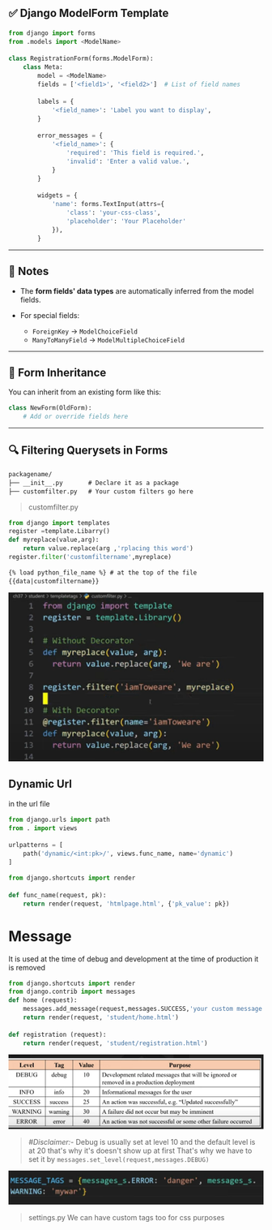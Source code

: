 ## ✅ Django ModelForm Template

```python
from django import forms
from .models import <ModelName>

class RegistrationForm(forms.ModelForm):
    class Meta:
        model = <ModelName>
        fields = ['<field1>', '<field2>']  # List of field names

        labels = {
            '<field_name>': 'Label you want to display',
        }

        error_messages = {
            '<field_name>': {
                'required': 'This field is required.',
                'invalid': 'Enter a valid value.',
            }
        }

        widgets = {
            'name': forms.TextInput(attrs={
                'class': 'your-css-class',
                'placeholder': 'Your Placeholder'
            }),
        }
```

---

## 📌 Notes

* The **form fields' data types** are automatically inferred from the model fields.
* For special fields:

  * `ForeignKey` → `ModelChoiceField`
  * `ManyToManyField` → `ModelMultipleChoiceField`

---

## 🧬 Form Inheritance

You can inherit from an existing form like this:

```python
class NewForm(OldForm):
    # Add or override fields here
```

---

## 🔍 Filtering Querysets in Forms


```markdown
packagename/
├── __init__.py       # Declare it as a package
├── customfilter.py   # Your custom filters go here
```
> customfilter.py
```python
from django import templates
register =template.Libarry()
def myreplace(value,arg):
    return value.replace(arg ,'rplacing this word')
register.filter('customfiltername',myreplace)
```

```html
{% load python_file_name %} # at the top of the file
{{data|customfiltername}}
```

![alt text](image.png)


## Dynamic Url


in the url file

```python
from django.urls import path
from . import views

urlpatterns = [
    path('dynamic/<int:pk>/', views.func_name, name='dynamic')
]
```

```python
from django.shortcuts import render

def func_name(request, pk):
    return render(request, 'htmlpage.html', {'pk_value': pk})
```


# Message

It is used at the time of debug and development
at the time of production it is removed

```python
from django.shortcuts import render
from django.contrib import messages
def home (request):
    messages.add_message(request,messages.SUCCESS,'your custom message')
    return render(request, 'student/home.html')

def registration (request):
    return render(request, 'student/registration.html')
```

![Messages](image-1.png)

> *#Disclaimer:-* Debug is usually set at level 10 and the default level is at 20 that's why it's doesn't show up at first
> That's why we have to set it by `messages.set_level(request,messages.DEBUG)`

![](image-2.png) 
>settings.py
We can have custom tags too
for css purposes
